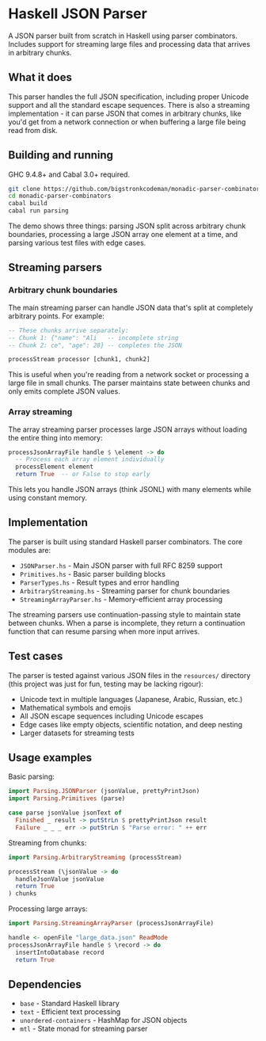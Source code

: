 # Haskell JSON Parser 

A JSON parser built from scratch in Haskell using parser combinators. Includes support for streaming large files and processing data that arrives in arbitrary chunks.

## What it does

This parser handles the full JSON specification, including proper Unicode support and all the standard escape sequences. There is also a streaming implementation - it can parse JSON that comes in arbitrary chunks, like you'd get from a network connection or when buffering a large file being read from disk.

## Building and running

GHC 9.4.8+ and Cabal 3.0+ required.

```bash
git clone https://github.com/bigstronkcodeman/monadic-parser-combinators.git
cd monadic-parser-combinators
cabal build
cabal run parsing
```

The demo shows three things: parsing JSON split across arbitrary chunk boundaries, processing a large JSON array one element at a time, and parsing various test files with edge cases.

## Streaming parsers

### Arbitrary chunk boundaries

The main streaming parser can handle JSON data that's split at completely arbitrary points. For example:

```haskell
-- These chunks arrive separately:
-- Chunk 1: {"name": "Ali   -- incomplete string
-- Chunk 2: ce", "age": 28} -- completes the JSON

processStream processor [chunk1, chunk2]
```

This is useful when you're reading from a network socket or processing a large file in small chunks. The parser maintains state between chunks and only emits complete JSON values.

### Array streaming

The array streaming parser processes large JSON arrays without loading the entire thing into memory:

```haskell
processJsonArrayFile handle $ \element -> do
  -- Process each array element individually
  processElement element
  return True  -- or False to stop early
```

This lets you handle JSON arrays (think JSONL) with many elements while using constant memory.

## Implementation

The parser is built using standard Haskell parser combinators. The core modules are:

- `JSONParser.hs` - Main JSON parser with full RFC 8259 support
- `Primitives.hs` - Basic parser building blocks  
- `ParserTypes.hs` - Result types and error handling
- `ArbitraryStreaming.hs` - Streaming parser for chunk boundaries
- `StreamingArrayParser.hs` - Memory-efficient array processing

The streaming parsers use continuation-passing style to maintain state between chunks. When a parse is incomplete, they return a continuation function that can resume parsing when more input arrives.

## Test cases

The parser is tested against various JSON files in the `resources/` directory (this project was just for fun, testing may be lacking rigour):

- Unicode text in multiple languages (Japanese, Arabic, Russian, etc.)
- Mathematical symbols and emojis
- All JSON escape sequences including Unicode escapes
- Edge cases like empty objects, scientific notation, and deep nesting
- Larger datasets for streaming tests

## Usage examples

Basic parsing:

```haskell
import Parsing.JSONParser (jsonValue, prettyPrintJson)
import Parsing.Primitives (parse)

case parse jsonValue jsonText of
  Finished _ result -> putStrLn $ prettyPrintJson result
  Failure _ _ _ err -> putStrLn $ "Parse error: " ++ err
```

Streaming from chunks:

```haskell
import Parsing.ArbitraryStreaming (processStream)

processStream (\jsonValue -> do
  handleJsonValue jsonValue
  return True
) chunks
```

Processing large arrays:

```haskell
import Parsing.StreamingArrayParser (processJsonArrayFile)

handle <- openFile "large_data.json" ReadMode
processJsonArrayFile handle $ \record -> do
  insertIntoDatabase record
  return True
```

## Dependencies

- `base` - Standard Haskell library
- `text` - Efficient text processing
- `unordered-containers` - HashMap for JSON objects  
- `mtl` - State monad for streaming parser
